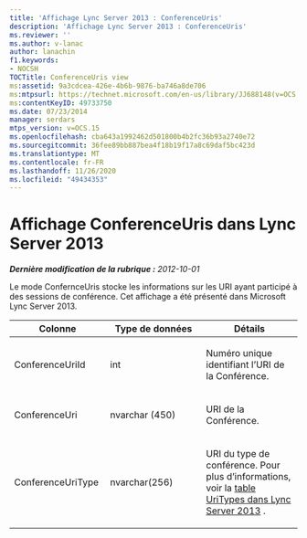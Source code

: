 ```yaml
---
title: 'Affichage Lync Server 2013 : ConferenceUris'
description: 'Affichage Lync Server 2013 : ConferenceUris'
ms.reviewer: ''
ms.author: v-lanac
author: lanachin
f1.keywords:
- NOCSH
TOCTitle: ConferenceUris view
ms:assetid: 9a3cdcea-426e-4b6b-9876-ba746a8de706
ms:mtpsurl: https://technet.microsoft.com/en-us/library/JJ688148(v=OCS.15)
ms:contentKeyID: 49733750
ms.date: 07/23/2014
manager: serdars
mtps_version: v=OCS.15
ms.openlocfilehash: cba643a1992462d501800b4b2fc36b93a2740e72
ms.sourcegitcommit: 36fee89bb887bea4f18b19f17a8c69daf5bc423d
ms.translationtype: MT
ms.contentlocale: fr-FR
ms.lasthandoff: 11/26/2020
ms.locfileid: "49434353"
---
```

# <a name="conferenceuris-view-in-lync-server-2013"></a>Affichage ConferenceUris dans Lync Server 2013

<div data-xmlns="http://www.w3.org/1999/xhtml">

<div class="topic" data-xmlns="http://www.w3.org/1999/xhtml" data-msxsl="urn:schemas-microsoft-com:xslt" data-cs="https://msdn.microsoft.com/">

<div data-asp="https://msdn2.microsoft.com/asp">



</div>

<div id="mainSection">

<div id="mainBody">

<span> </span>

_**Dernière modification de la rubrique :** 2012-10-01_

Le mode ConfernceUris stocke les informations sur les URI ayant participé à des sessions de conférence. Cet affichage a été présenté dans Microsoft Lync Server 2013.


<table>
<colgroup>
<col style="width: 33%" />
<col style="width: 33%" />
<col style="width: 33%" />
</colgroup>
<thead>
<tr class="header">
<th>Colonne</th>
<th>Type de données</th>
<th>Détails</th>
</tr>
</thead>
<tbody>
<tr class="odd">
<td><p>ConferenceUriId</p></td>
<td><p>int</p></td>
<td><p>Numéro unique identifiant l’URI de la Conférence.</p></td>
</tr>
<tr class="even">
<td><p>ConferenceUri</p></td>
<td><p>nvarchar (450)</p></td>
<td><p>URI de la Conférence.</p></td>
</tr>
<tr class="odd">
<td><p>ConferenceUriType</p></td>
<td><p>nvarchar(256)</p></td>
<td><p>URI du type de conférence. Pour plus d’informations, voir la <a href="lync-server-2013-uritypes-table.md">table UriTypes dans Lync Server 2013</a> .</p></td>
</tr>
</tbody>
</table>


</div>

<span> </span>

</div>

</div>

</div>

